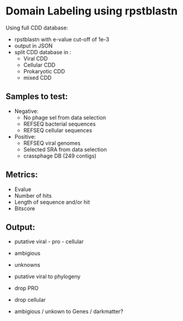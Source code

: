 # Domain Labeling using rpstblastn
Using full CDD database:
 - rpstblastn with e-value cut-off of 1e-3
 - output in JSON
 - split CDD database in :
    - Viral CDD
    - Cellular CDD
    - Prokaryotic CDD
    - mixed CDD

## Samples to test:
 - Negative:
    - No phage sel from data selection
    - REFSEQ bacterial sequences
    - REFSEQ cellular sequences
 - Positive:
    - REFSEQ viral genomes
    - Selected SRA from data selection
    - crassphage DB (249 contigs)

## Metrics:
 - Evalue
 - Number of hits
 - Length of sequence and/or hit
 - Bitscore

## Output:
 - putative viral - pro - cellular
 - ambigious
 - unknowns

 - putative viral to phylogeny
 - drop PRO
 - drop cellular
 - ambigious / unkown to Genes / darkmatter?


